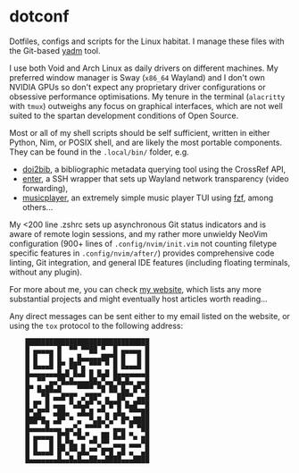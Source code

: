 # dotconf

Dotfiles, configs and scripts for the Linux habitat.
I manage these files with the Git-based [yadm](https://yadm.io/) tool.

I use both Void and Arch Linux as daily drivers on different machines.
My preferred window manager is Sway (`x86_64` Wayland) and I don't own NVIDIA
GPUs so don't expect any proprietary driver configurations or obsessive
performance optimisations. My tenure in the terminal (`alacritty` with `tmux`)
outweighs any focus on graphical interfaces, which are not well suited to the
spartan development conditions of Open Source.

Most or all of my shell scripts should be self sufficient, written in either
Python, Nim, or POSIX shell, and are likely the most portable components.
They can be found in the `.local/bin/` folder, e.g.

- [doi2bib](https://git.sr.ht/~adigitoleo/dotconf/tree/master/item/.local/bin/doi2bib),
  a bibliographic metadata querying tool using the CrossRef API,
- [enter](https://git.sr.ht/~adigitoleo/dotconf/tree/master/item/.local/bin/enter),
  a SSH wrapper that sets up Wayland network transparency (video forwarding),
- [musicplayer](https://git.sr.ht/~adigitoleo/dotconf/tree/master/item/.local/bin/musicplayer),
  an extremely simple music player TUI using [fzf](https://github.com/junegunn/fzf), among others...

My <200 line .zshrc sets up asynchronous Git status indicators and is aware of
remote login sessions, and my rather more unwieldy NeoVim configuration (900+
lines of `.config/nvim/init.vim` not counting filetype specific features in
`.config/nvim/after/`) provides comprehensive code linting, Git integration,
and general IDE features (including floating terminals, without any plugin).

For more about me,
you can check [my website](https://adigitoleo.srht.site/about-me/),
which lists any more substantial projects and
might eventually host articles worth reading...

Any direct messages can be sent either to my email listed on the website,
or using the `tox` protocol to the following address:


```plaintext
    ███████████████████████████████
    █ ▄▄▄▄▄ █  ▀▀ ▀▀██ ▀  █ ▄▄▄▄▄ █
    █ █   █ █  ▄ █▄▄▄▄▄██▀█ █   █ █
    █ █▄▄▄█ █▀ ██▀▄ ▀▀▀ ▀ █ █▄▄▄█ █
    █▄▄▄▄▄▄▄█▄█ █▄█ █ █▄█ █▄▄▄▄▄▄▄█
    █  ▀▀ ▄▄▀█▄█▄▄▄▄██▄▀▄▄▀█▄█▄ ▄▄█
    █▀ █▄██▄█    ▀▀▀▀ ▀█ ██ █▄ █▀▄█
    █   ▀█ ▄▄█▀█▀ ▄▀██▀ ▄  ██▀▀ ▄▄█
    █ █▀ █ ▄▄▄ ▀▄█▄█▀ ▀▄▀█▀█ █▄█▀▀█
    █▀▄█▀▀ ▄██▄  ▄█▄█ ▀▀▄ ▄█▄ ▀▀▀██
    ███▀█▄ ▄█▀ ▀ ▄  ▀▄█▄▀▄▀ █▀▄████
    █▄▄▄▄█▄▄▄ ▄▄▀▄ ▀▀▀▀ ▀ ▄▄▄ ▀ ▀██
    █ ▄▄▄▄▄ █▀█ ▀█▄▀ ▄ ██ █▄█ ▀▄ ▄█
    █ █   █ █▄▀█▄ ▄ ▀▀▄▀▀ ▄▄▄ ▄▄▄▀█
    █ █▄▄▄█ █▀▄▀▀▄█▄▀▀ █▀█ ▄█ ▄  ▄█
    █▄▄▄▄▄▄▄█▄▄█▄█▄▄██▄▄████▄▄▄████
```
